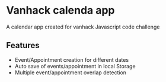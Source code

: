 # Vanhack calenda app
A calendar app created for vanhack Javascript code challenge 
## Features
- Event/Appointment creation for different dates
- Auto save of events/appointment in local Storage
- Multiple event/appointment overlap detection